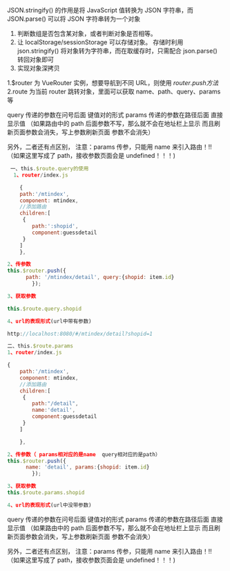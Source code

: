 JSON.stringify() 的作用是将 JavaScript 值转换为 JSON 字符串，而 JSON.parse() 可以将 JSON 字符串转为一个对象
1. 判断数组是否包含某对象，或者判断对象是否相等。
2. 让 localStorage/sessionStorage 可以存储对象。 存储时利用 json.stringify() 将对象转为字符串，而在取缓存时，只需配合 json.parse() 转回对象即可
3. 实现对象深拷贝

1.$router 为 VueRouter 实例，想要导航到不同 URL，则使用 $router.push 方法
2.$route 为当前 router 跳转对象，里面可以获取 name、path、query、params 等

query  传递的参数在问号后面 键值对的形式
params 传递的参数在路径后面 直接显示值  （如果路由中的 path 后面参数不写，那么就不会在地址栏上显示  而且刷新页面参数会消失，写上参数刷新页面 参数不会消失）

另外，二者还有点区别，
注意：params 传参，只能用 name 来引入路由！!!   （如果这里写成了 path，接收参数页面会是 undefined！！！)

```js
 一、this.$route.query的使用
  1、router/index.js

    {
    path:'/mtindex',
    component: mtindex,
    //添加路由
    children:[
     {
     	path:':shopid',
     	component:guessdetail
     }
    ]
    },

2、传参数
this.$router.push({
      path: '/mtindex/detail', query:{shopid: item.id}
        });

3、获取参数

this.$route.query.shopid

4、url的表现形式(url中带有参数)

http://localhost:8080/#/mtindex/detail?shopid=1

二、this.$route.params
1、router/index.js

{
    path:'/mtindex',
    component: mtindex,
    //添加路由
    children:[
     {
     	path:"/detail",
     	name:'detail',
     	component:guessdetail
     }
    ]

    },

2、传参数（ params相对应的是name  query相对应的是path）
this.$router.push({
      name: 'detail', params:{shopid: item.id}
        });

3、获取参数
this.$route.params.shopid

4、url的表现形式(url中没带参数)
```

query  传递的参数在问号后面 键值对的形式
params 传递的参数在路径后面 直接显示值  （如果路由中的 path 后面参数不写，那么就不会在地址栏上显示  而且刷新页面参数会消失，写上参数刷新页面 参数不会消失）

另外，二者还有点区别，
注意：params 传参，只能用 name 来引入路由！!!   （如果这里写成了 path，接收参数页面会是 undefined！！！)
